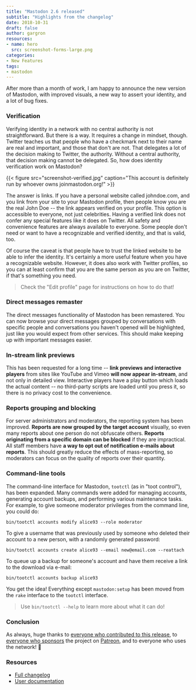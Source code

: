 ```yaml
---
title: "Mastodon 2.6 released"
subtitle: "Highlights from the changelog"
date: 2018-10-31
draft: false
author: gargron
resources:
- name: hero
  src: screenshot-forms-large.png
categories:
- New Features
tags:
- mastodon
---
```


After more than a month of work, I am happy to announce the new version of Mastodon, with improved visuals, a new way to assert your identity, and a lot of bug fixes.<!-- more -->

### Verification

Verifying identity in a network with no central authority is not straightforward. But there is a way. It requires a change in mindset, though. Twitter teaches us that people who have a checkmark next to their name are real and important, and those that don't are not. That delegates a lot of the decision making to Twitter, the authority. Without a central authority, that decision making cannot be delegated. So, how does identity verification work on Mastodon?

{{< figure src="screenshot-verified.jpg" caption="This account is definitely run by whoever owns joinmastodon.org!" >}}

The answer is links. If you have a personal website called johndoe.com, and you link from your site to your Mastodon profile, then people know you are the real John Doe -- the link appears verified on your profile. This option is accessible to everyone, not just celebrities. Having a verified link does not confer any special features like it does on Twitter. All safety and convenience features are always available to everyone. Some people don't need or want to have a recognizable and verified identity, and that is valid, too.

Of course the caveat is that people have to trust the linked website to be able to infer the identity. It's certainly a more useful feature when you have a recognizable website. However, it does also work with Twitter profiles, so you can at least confirm that you are the same person as you are on Twitter, if that's something you need.

> Check the "Edit profile" page for instructions on how to do that!

### Direct messages remaster

The direct messages functionality of Mastodon has been remastered. You can now browse your direct messages grouped by conversations with specific people and conversations you haven't opened will be highlighted, just like you would expect from other services. This should make keeping up with important messages easier.

### In-stream link previews

This has been requested for a long time -- **link previews and interactive players** from sites like YouTube and Vimeo **will now appear in-stream**, and not only in detailed view. Interactive players have a play button which loads the actual content -- no third-party scripts are loaded until you press it, so there is no privacy cost to the convenience.

### Reports grouping and blocking

For server administrators and moderators, the reporting system has been improved. **Reports are now grouped by the target account** visually, so even many reports about one person do not obfuscate others. **Reports originating from a specific domain can be blocked** if they are impractical. All staff members have **a way to opt out of notification e-mails about reports**. This should greatly reduce the effects of mass-reporting, so moderators can focus on the quality of reports over their quantity.

### Command-line tools

The command-line interface for Mastodon, `tootctl` (as in "toot control"), has been expanded. Many commands were added for managing accounts, generating account backups, and performing various maintenance tasks. For example, to give someone moderator privileges from the command line, you could do:

    bin/tootctl accounts modify alice93 --role moderator

To give a username that was previously used by someone who deleted their account to a new person, with a randomly generated password:

    bin/tootctl accounts create alice93 --email new@email.com --reattach

To queue up a backup for someone's account and have them receive a link to the download via e-mail:

    bin/tootctl accounts backup alice93

You get the idea! Everything except `mastodon:setup` has been moved from the `rake` interface to the `tootctl` interface.

> Use `bin/tootctl --help` to learn more about what it can do!

### Conclusion

As always, huge thanks to [everyone who contributed to this release](https://github.com/tootsuite/mastodon/releases/tag/v2.6.0), to [everyone who sponsors](https://joinmastodon.org/sponsors) the project on [Patreon](https://patreon.com/mastodon), and to everyone who uses the network! 🐘

### Resources

- [Full changelog](https://github.com/tootsuite/mastodon/releases/tag/v2.6.0)
- [User documentation](https://docs.joinmastodon.org/usage/basics/)
